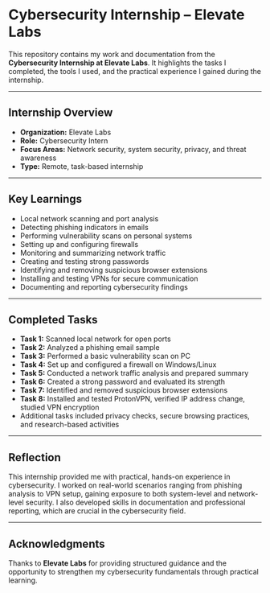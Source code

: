 # Cybersecurity Internship – Elevate Labs

This repository contains my work and documentation from the **Cybersecurity Internship at Elevate Labs**. It highlights the tasks I completed, the tools I used, and the practical experience I gained during the internship.

---

## Internship Overview

* **Organization:** Elevate Labs
* **Role:** Cybersecurity Intern
* **Focus Areas:** Network security, system security, privacy, and threat awareness
* **Type:** Remote, task-based internship

---

## Key Learnings

* Local network scanning and port analysis
* Detecting phishing indicators in emails
* Performing vulnerability scans on personal systems
* Setting up and configuring firewalls
* Monitoring and summarizing network traffic
* Creating and testing strong passwords
* Identifying and removing suspicious browser extensions
* Installing and testing VPNs for secure communication
* Documenting and reporting cybersecurity findings

---

## Completed Tasks

* **Task 1:** Scanned local network for open ports
* **Task 2:** Analyzed a phishing email sample
* **Task 3:** Performed a basic vulnerability scan on PC
* **Task 4:** Set up and configured a firewall on Windows/Linux
* **Task 5:** Conducted a network traffic analysis and prepared summary
* **Task 6:** Created a strong password and evaluated its strength
* **Task 7:** Identified and removed suspicious browser extensions
* **Task 8:** Installed and tested ProtonVPN, verified IP address change, studied VPN encryption
* Additional tasks included privacy checks, secure browsing practices, and research-based activities

---

## Reflection

This internship provided me with practical, hands-on experience in cybersecurity. I worked on real-world scenarios ranging from phishing analysis to VPN setup, gaining exposure to both system-level and network-level security. I also developed skills in documentation and professional reporting, which are crucial in the cybersecurity field.

---

## Acknowledgments

Thanks to **Elevate Labs** for providing structured guidance and the opportunity to strengthen my cybersecurity fundamentals through practical learning.
